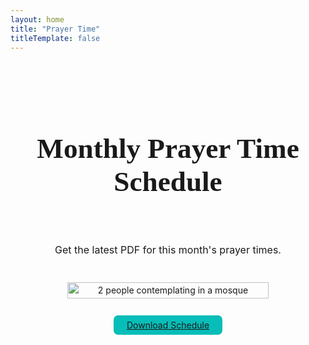 ```yaml
---
layout: home
title: "Prayer Time"
titleTemplate: false
---
```


<!-- HERO -->
<main class="container1">

<section class="prayertime-hero-wrapper">
<h1 class="h1_default_time">Monthly Prayer Time Schedule</h1>
<p class="p_default_time">Get the latest PDF for this month's prayer times.</p>
<img class="hero-img-rounded_time" src="/pages/time/1.webp" alt="2 people contemplating in a mosque">

<div class="btn-wrapper_time"><a class="btn1_time hover" href="/pages/time/May 2024 Prayer Times Schedule - ÜSÜ University Mescit.pdf">Download Schedule</a></div>
</section>

<!-- TIME -->

</main>

<style scoped>
.prayertime-hero-wrapper{
  max-width: 1024px;
  margin:4rem auto -4rem auto;
  text-align: center;
  display: flex;
  flex-direction: column;
  gap: 1rem;
}

/* HERO*/
.h1_default_time {
  font-family: "Raleway";
  font-weight: 600;
  font-size:  2.827rem;
}
.p_default_time{
  font-family: "inter";
  font-size: 1rem;
  font-weight: normal;
}

.hero-img-rounded_time{
  border-radius: 1rem;
  width: 80%;
  height: auto;
  margin-left: auto;
  margin-right: auto;
  margin-top: 0.5rem;

}
.btn-wrapper_time{
  margin-top: 1rem;

}
.btn1_time{
  padding: 0.5em 1.5em;
  border-radius: 0.5em;
  background-color: #07BDB8;
  color: var(--vp-c-white);
/* hover */
transition: all 0.3s ease-out 0s

}

.btn1_time:hover{
  background-color: #1C9894;
  color: var(--vp-c-white);


}

/* CAMPUSES FLEX*/

.prayerspaces-campuses-wrapper{
  display: flex;
  flex-direction: column;
  gap: 4em
}

/* CAMPUSES HEADING*/
.h3_default {
  font-family: "Raleway";
  font-weight: bold;
  font-size:1.75rem;
  color: #07BDB8;
}
.p_default_time2{
  font-family: "inter";
  font-size: 1rem;
  margin-top: 0.5rem;
  margin-bottom: 1rem;

  max-width:720px
}
/* CAMPUSES*/

.prayerspaces-img-wrapper{
  display: flex;
  flex-direction: row;
  gap: 0.5rem;
}
.prayerspaces-img-main-wrapper{

}
.prayerspaces-img-main{
  width: 864px;
  height: auto;


}
.prayerspaces-img-side-wrapper{
  display: flex;
  flex-wrap: wrap;
  gap:0.5rem;
  width: 200px;
  align-content: flex-start;
  
}
.prayerspaces-img-side{
  max-width:96px;
  max-height:96px;
  width: auto;
  height: auto;
  object-fit: cover;
}

.map-wrapper {
  margin-top: 1rem;
}

.map-container {
  display: flex;
  flex-direction: row;
  gap: 0.5rem;
  text-decoration: none; /* Ensure no underline by default */
  color: var(--vp-c-paragraph);
}

.map-container:hover {
  color: var(--vp-c-text-2); /* Optional: Use a hover color variable if defined */
}

.map-icon {
  font-family: "fa-solid";
}

.map {
  /* Remove underline to ensure it's added only on hover */
  text-decoration: underline;
}
.container1 *{
line-height: calc(1em + 0.5rem);
}
  </style>
